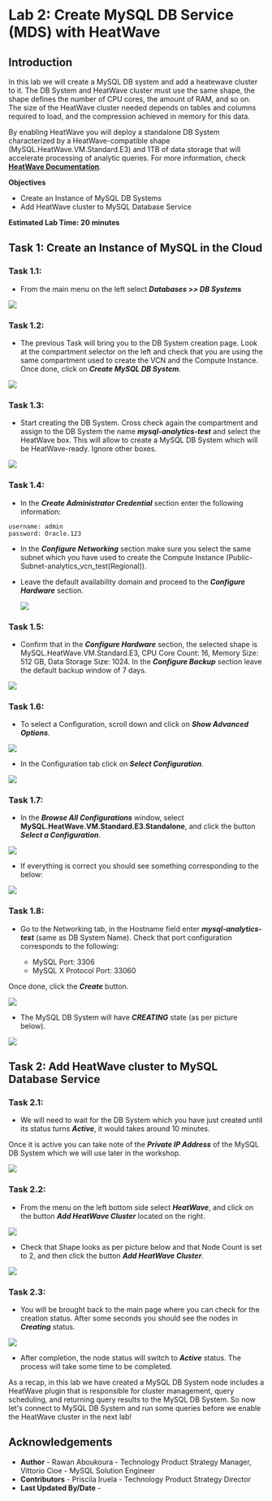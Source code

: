 # Lab 2: Create MySQL DB Service (MDS) with HeatWave 

## Introduction

In this lab we will create a MySQL DB system and add a heatewave cluster to it. The DB System and HeatWave cluster must use the same shape, the shape defines the number of CPU cores, the amount of RAM, and so on. The size of the HeatWave cluster needed depends on tables and columns required to load, and the compression achieved in memory for this data.

 By enabling HeatWave you will deploy a standalone DB System characterized by a HeatWave-compatible shape (MySQL.HeatWave.VM.Standard.E3) and 1TB of data storage that will accelerate processing of analytic queries. For more information, check **[HeatWave Documentation](https://docs.oracle.com/en-us/iaas/mysql-database/doc/heatwave1.html#GUID-9401C69A-B379-48EB-B96C-56462C23E4FD)**. 

**Objectives** 

-  Create an Instance of MySQL DB Systems
-  Add HeatWave cluster to MySQL Database Service


**Estimated Lab Time: 20 minutes**

## **Task 1:** Create an Instance of MySQL in the Cloud

### **Task 1.1:**
- From the main menu on the left select _**Databases >> DB Systems**_
  
![](./images/task1.1.png)

### **Task 1.2:**
- The previous Task will bring you to the DB System creation page. 
Look at the compartment selector on the left and check that you are using the same compartment used to create the VCN and the Compute Instance. Once done, click on _**Create MySQL DB System**_.

![](./images/task1.2.png)

### **Task 1.3:**
- Start creating the DB System. Cross check again the compartment and assign to the DB System the name _**mysql-analytics-test**_ and select the HeatWave box. This will allow to create a MySQL DB System which will be HeatWave-ready. Ignore other boxes.
  
![](./images/task1.3.png)

### **Task 1.4:**
- In the _**Create Administrator Credential**_ section enter the following information:
  
```
username: admin
password: Oracle.123
```
- In the _**Configure Networking**_ section make sure you select the same subnet which you have used to create the Compute Instance (Public-Subnet-analytics_vcn_test(Regional)).

- Leave the default availability domain and proceed to the _**Configure Hardware**_ section.
 
  ![](./images/task1.4.png)

### **Task 1.5:**
- Confirm that in the _**Configure Hardware**_ section, the selected shape is MySQL.HeatWave.VM.Standard.E3, CPU Core Count: 16, Memory Size: 512 GB, Data Storage Size: 1024.
In the _**Configure Backup**_ section leave the default backup window of 7 days.

![](./images/task1.5.png)

### **Task 1.6:**
- To select a Configuration, scroll down and click on _**Show Advanced Options**_. 
  
![](./images/task1.6.png)


- In the Configuration tab click on _**Select Configuration**_. 

![](./images/task1.6-1.png)

### **Task 1.7:**
- In the _**Browse All Configurations**_ window, select **MySQL.HeatWave.VM.Standard.E3.Standalone**, and click the button _**Select a Configuration**_. 

![](./images/task1.7.png)

- If everything is correct you should see something corresponding to the below:

![](./images/task1.7-1.png)

### **Task 1.8:**
- Go to the Networking tab, in the Hostname field enter _**mysql-analytics-test**_ (same as DB System Name). 
Check that port configuration corresponds to the following:

    - MySQL Port: 3306
    - MySQL X Protocol Port: 33060
      
Once done, click the _**Create**_ button.

![](./images/task1.8.png)


- The MySQL DB System will have _**CREATING**_ state (as per picture below). 
  
![](./images/task1.8-1.png)


## **Task 2:** Add HeatWave cluster to MySQL Database Service


### **Task 2.1:**
- We will need to wait for the DB System which you have just created until its status turns  _**Active**_, it would takes around 10 minutes.

 Once it is active you can take note of the _**Private IP Address**_ of the MySQL DB System which we will use later in the workshop.

![](./images/task2.1.png)

### **Task 2.2:**
- From the menu on the left bottom side select _**HeatWave**_, and click on the button _**Add HeatWave Cluster**_ located on the right.
  
![](./images/task2.2.png)

- Check that Shape looks as per picture below and that Node Count is set to 2, and then click the button _**Add HeatWave Cluster**_.

![](./images/task2.2-1.png)

### **Task 2.3:**
- You will be brought back to the main page where you can check for the creation status. After some seconds you should see the nodes in _**Creating**_ status.
  
![](./images/task2.3.png)

- After completion, the node status will switch to _**Active**_ status. The process will take some time to be completed. 


As a recap, in this lab we have created a MySQL DB System node includes a HeatWave plugin that is responsible for cluster management, query scheduling, and returning query results to the MySQL DB System. 
So now let's connect to MySQL DB System and run some queries before we enable the HeatWave cluster in the next lab! 


## **Acknowledgements**
- **Author** - Rawan Aboukoura - Technology Product Strategy Manager, Vittorio Cioe - MySQL Solution Engineer
- **Contributors** - Priscila Iruela - Technology Product Strategy Director 
- **Last Updated By/Date** -